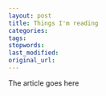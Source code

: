 ```yaml
---
layout: post
title: Things I'm reading
categories:
tags:
stopwords:
last_modified:
original_url: 
---
```


The article goes here

